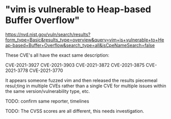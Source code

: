 # "vim is vulnerable to Heap-based Buffer Overflow" 

https://nvd.nist.gov/vuln/search/results?form_type=Basic&results_type=overview&query=vim+is+vulnerable+to+Heap-based+Buffer+Overflow&search_type=all&isCpeNameSearch=false

These CVE's all have the exact same description:

CVE-2021-3927
CVE-2021-3903
CVE-2021-3872
CVE-2021-3875
CVE-2021-3778
CVE-2021-3770

It appears someone fuzzed vim and then released the results piecemeal resul;ting in multiple CVEs rather than a single CVE for multiple issues within the same version/vulnerability type, etc. 

TODO: confirm same reporter, timelines

TODO: The CVSS scores are all different, this needs investigation.
